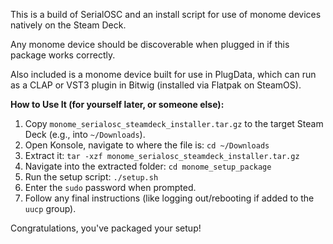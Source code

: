 This is a build of SerialOSC and an install script for use of monome devices natively on the Steam Deck.

Any monome device should be discoverable when plugged in if this package works correctly.

Also included is a monome device built for use in PlugData, which can run as a CLAP or VST3 plugin in Bitwig (installed via Flatpak on SteamOS).

**How to Use It (for yourself later, or someone else):**

1.  Copy `monome_serialosc_steamdeck_installer.tar.gz` to the target Steam Deck (e.g., into `~/Downloads`).
2.  Open Konsole, navigate to where the file is: `cd ~/Downloads`
3.  Extract it: `tar -xzf monome_serialosc_steamdeck_installer.tar.gz`
4.  Navigate into the extracted folder: `cd monome_setup_package`
5.  Run the setup script: `./setup.sh`
6.  Enter the `sudo` password when prompted.
7.  Follow any final instructions (like logging out/rebooting if added to the `uucp` group).

Congratulations, you've packaged your setup!
